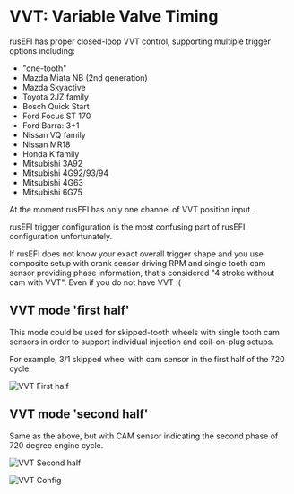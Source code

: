 # VVT: Variable Valve Timing

rusEFI has proper closed-loop VVT control, supporting multiple trigger options including:

- "one-tooth"
- Mazda Miata NB (2nd generation)
- Mazda Skyactive
- Toyota 2JZ family
- Bosch Quick Start
- Ford Focus ST 170
- Ford Barra: 3+1
- Nissan VQ family
- Nissan MR18
- Honda K family
- Mitsubishi 3A92
- Mitsubishi 4G92/93/94
- Mitsubishi 4G63
- Mitsubishi 6G75

At the moment rusEFI has only one channel of VVT position input.

rusEFI trigger configuration is the most confusing part of rusEFI configuration unfortunately.

If rusEFI does not know your exact overall trigger shape and you use composite setup with crank sensor driving RPM and single tooth cam sensor providing phase information, that's considered "4 stroke without cam with VVT". Even if you do not have VVT :(

## VVT mode 'first half'

This mode could be used for skipped-tooth wheels with single tooth cam sensors in order to support individual injection and coil-on-plug setups.

For example, 3/1 skipped wheel with cam sensor in the first half of the 720 cycle:

![VVT First half](Images/VVT_first_half.png)

## VVT mode 'second half'

Same as the above, but with CAM sensor indicating the second phase of 720 degree engine cycle.

![VVT Second half](Images/VVT_second_half.png)

![VVT Config](Images/VVT_config.png)
